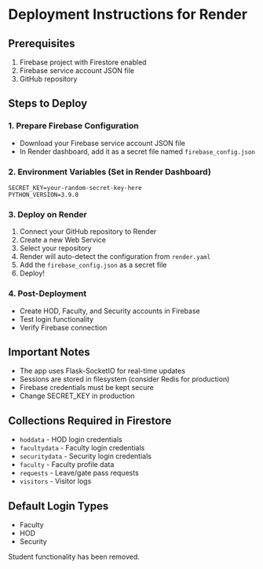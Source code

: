 # Deployment Instructions for Render

## Prerequisites
1. Firebase project with Firestore enabled
2. Firebase service account JSON file
3. GitHub repository

## Steps to Deploy

### 1. Prepare Firebase Configuration
- Download your Firebase service account JSON file
- In Render dashboard, add it as a secret file named `firebase_config.json`

### 2. Environment Variables (Set in Render Dashboard)
```
SECRET_KEY=your-random-secret-key-here
PYTHON_VERSION=3.9.0
```

### 3. Deploy on Render
1. Connect your GitHub repository to Render
2. Create a new Web Service
3. Select your repository
4. Render will auto-detect the configuration from `render.yaml`
5. Add the `firebase_config.json` as a secret file
6. Deploy!

### 4. Post-Deployment
- Create HOD, Faculty, and Security accounts in Firebase
- Test login functionality
- Verify Firebase connection

## Important Notes
- The app uses Flask-SocketIO for real-time updates
- Sessions are stored in filesystem (consider Redis for production)
- Firebase credentials must be kept secure
- Change SECRET_KEY in production

## Collections Required in Firestore
- `hoddata` - HOD login credentials
- `facultydata` - Faculty login credentials  
- `securitydata` - Security login credentials
- `faculty` - Faculty profile data
- `requests` - Leave/gate pass requests
- `visitors` - Visitor logs

## Default Login Types
- Faculty
- HOD
- Security

Student functionality has been removed.

